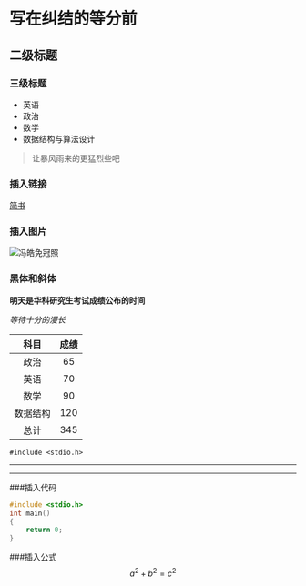 # 写在纠结的等分前
## 二级标题
### 三级标题
* 英语
* 政治
* 数学
* 数据结构与算法设计

> 让暴风雨来的更猛烈些吧 

### 插入链接

[简书](http://www.jianshu.com)

### 插入图片

![冯皓免冠照](/Users/Moye/Downloads/个人登记照.JPG)

### 黑体和斜体
**明天是华科研究生考试成绩公布的时间**

*等待十分的漫长*

| 科目      | 成绩  |
|:-------:|:-----:|
|政治       |  65  |
|英语       |  70  |
|数学       |  90  |
|数据结构   | 120   |
|总计      | 345 |

`#include <stdio.h>	`

***
---
###插入代码
~~~c
#include <stdio.h>
int main()
{
	return 0;	
}
~~~
###插入公式
$$ a^2+b^2=c^2 $$